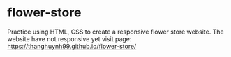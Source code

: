 # flower-store
Practice using HTML, CSS to create a responsive flower store website.
The website have not responsive yet
visit page: https://thanghuynh99.github.io/flower-store/
